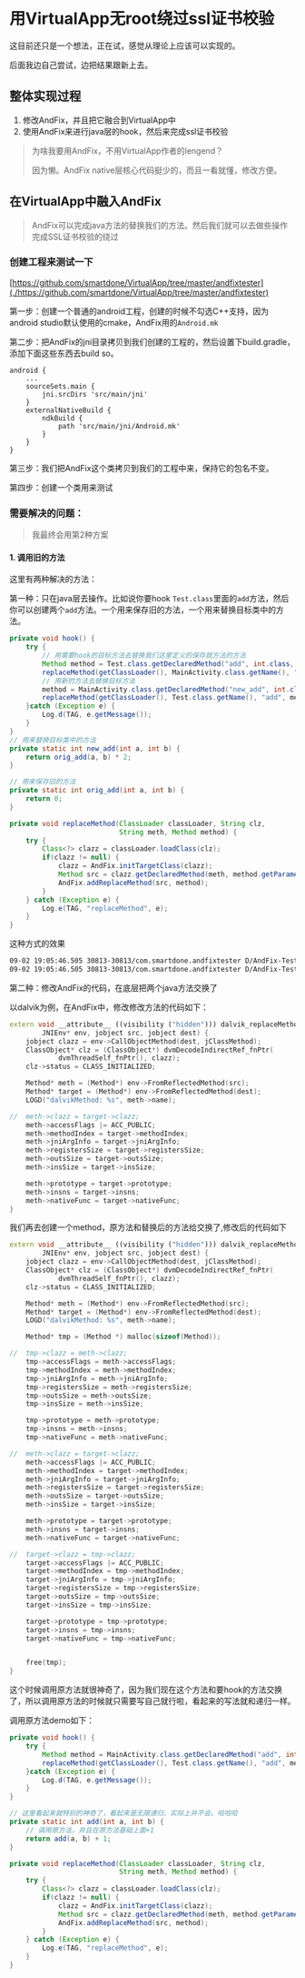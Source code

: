 # 用VirtualApp无root绕过ssl证书校验

这目前还只是一个想法，正在试，感觉从理论上应该可以实现的。

后面我边自己尝试，边把结果跟新上去。

## 整体实现过程

1. 修改AndFix，并且把它融合到VirtualApp中
2. 使用AndFix来进行java层的hook，然后来完成ssl证书校验

> 为啥我要用AndFix，不用VirtualApp作者的lengend？
>
> 因为懒。AndFix native层核心代码挺少的，而且一看就懂，修改方便。

## 在VirtualApp中融入AndFix

> AndFix可以完成java方法的替换我们的方法。然后我们就可以去做些操作完成SSL证书校验的绕过

### 创建工程来测试一下

[https://github.com/smartdone/VirtualApp/tree/master/andfixtester](./https://github.com/smartdone/VirtualApp/tree/master/andfixtester)

第一步：创建一个普通的android工程，创建的时候不勾选C++支持，因为android studio默认使用的cmake，AndFix用的`Android.mk`

第二步：把AndFix的jni目录拷贝到我们创建的工程的，然后设置下build.gradle，添加下面这些东西去build so。

```
android {
	...
    sourceSets.main {
        jni.srcDirs 'src/main/jni'
    }
    externalNativeBuild {
        ndkBuild {
            path 'src/main/jni/Android.mk'
        }
    }
}
```

第三步：我们把AndFix这个类拷贝到我们的工程中来，保持它的包名不变。

第四步：创建一个类用来测试

### 需要解决的问题：

> 我最终会用第2种方案

#### 1. 调用旧的方法

这里有两种解决的方法：

第一种：只在java层去操作。比如说你要hook `Test.class`里面的`add`方法，然后你可以创建两个`add`方法。一个用来保存旧的方法，一个用来替换目标类中的方法。

```java
private void hook() {
    try {
        // 用需要hook的目标方法去替换我们这里定义的保存就方法的方法
        Method method = Test.class.getDeclaredMethod("add", int.class, int.class);
        replaceMethod(getClassLoader(), MainActivity.class.getName(), "orig_add", method);
        // 用新的方法去替换目标方法
        method = MainActivity.class.getDeclaredMethod("new_add", int.class, int.class);
        replaceMethod(getClassLoader(), Test.class.getName(), "add", method);
    }catch (Exception e) {
        Log.d(TAG, e.getMessage());
    }
}
// 用来替换目标类中的方法
private static int new_add(int a, int b) {
    return orig_add(a, b) * 2;
}

// 用来保存旧的方法
private static int orig_add(int a, int b) {
    return 0;
}

private void replaceMethod(ClassLoader classLoader, String clz,
                           String meth, Method method) {
    try {
        Class<?> clazz = classLoader.loadClass(clz);
        if(clazz != null) {
            clazz = AndFix.initTargetClass(clazz);
            Method src = clazz.getDeclaredMethod(meth, method.getParameterTypes());
            AndFix.addReplaceMethod(src, method);
        }
    } catch (Exception e) {
        Log.e(TAG, "replaceMethod", e);
    }
}
```

这种方式的效果

```txt
09-02 19:05:46.505 30813-30813/com.smartdone.andfixtester D/AndFix-Test: add(1, 2) = 3
09-02 19:05:46.505 30813-30813/com.smartdone.andfixtester D/AndFix-Test: add(1, 2) = 6
```

第二种：修改AndFix的代码，在底层把两个java方法交换了

以dalvik为例，在AndFix中，修改修改方法的代码如下：

```cpp
extern void __attribute__ ((visibility ("hidden"))) dalvik_replaceMethod(
		JNIEnv* env, jobject src, jobject dest) {
	jobject clazz = env->CallObjectMethod(dest, jClassMethod);
	ClassObject* clz = (ClassObject*) dvmDecodeIndirectRef_fnPtr(
			dvmThreadSelf_fnPtr(), clazz);
	clz->status = CLASS_INITIALIZED;

	Method* meth = (Method*) env->FromReflectedMethod(src);
	Method* target = (Method*) env->FromReflectedMethod(dest);
	LOGD("dalvikMethod: %s", meth->name);

//	meth->clazz = target->clazz;
	meth->accessFlags |= ACC_PUBLIC;
	meth->methodIndex = target->methodIndex;
	meth->jniArgInfo = target->jniArgInfo;
	meth->registersSize = target->registersSize;
	meth->outsSize = target->outsSize;
	meth->insSize = target->insSize;

	meth->prototype = target->prototype;
	meth->insns = target->insns;
	meth->nativeFunc = target->nativeFunc;
}
```

我们再去创建一个method，原方法和替换后的方法给交换了,修改后的代码如下

```cpp
extern void __attribute__ ((visibility ("hidden"))) dalvik_replaceMethod(
		JNIEnv* env, jobject src, jobject dest) {
	jobject clazz = env->CallObjectMethod(dest, jClassMethod);
	ClassObject* clz = (ClassObject*) dvmDecodeIndirectRef_fnPtr(
			dvmThreadSelf_fnPtr(), clazz);
	clz->status = CLASS_INITIALIZED;

	Method* meth = (Method*) env->FromReflectedMethod(src);
	Method* target = (Method*) env->FromReflectedMethod(dest);
	LOGD("dalvikMethod: %s", meth->name);

	Method* tmp = (Method *) malloc(sizeof(Method));

//	tmp->clazz = meth->clazz;
	tmp->accessFlags = meth->accessFlags;
	tmp->methodIndex = meth->methodIndex;
	tmp->jniArgInfo = meth->jniArgInfo;
	tmp->registersSize = meth->registersSize;
	tmp->outsSize = meth->outsSize;
	tmp->insSize = meth->insSize;

	tmp->prototype = meth->prototype;
	tmp->insns = meth->insns;
	tmp->nativeFunc = meth->nativeFunc;

//	meth->clazz = target->clazz;
	meth->accessFlags |= ACC_PUBLIC;
	meth->methodIndex = target->methodIndex;
	meth->jniArgInfo = target->jniArgInfo;
	meth->registersSize = target->registersSize;
	meth->outsSize = target->outsSize;
	meth->insSize = target->insSize;

	meth->prototype = target->prototype;
	meth->insns = target->insns;
	meth->nativeFunc = target->nativeFunc;

//	target->clazz = tmp->clazz;
	target->accessFlags |= ACC_PUBLIC;
	target->methodIndex = tmp->methodIndex;
	target->jniArgInfo = tmp->jniArgInfo;
	target->registersSize = tmp->registersSize;
	target->outsSize = tmp->outsSize;
	target->insSize = tmp->insSize;

	target->prototype = tmp->prototype;
	target->insns = tmp->insns;
	target->nativeFunc = tmp->nativeFunc;


	free(tmp);
}

```

这个时候调用原方法就很神奇了，因为我们现在这个方法和要hook的方法交换了，所以调用原方法的时候就只需要写自己就行啦，看起来的写法就和递归一样。

调用原方法demo如下：

```java
private void hook() {
    try {
        Method method = MainActivity.class.getDeclaredMethod("add", int.class, int.class);
        replaceMethod(getClassLoader(), Test.class.getName(), "add", method);
    }catch (Exception e) {
        Log.d(TAG, e.getMessage());
    }
}

// 这里看起来就特别的神奇了，看起来是无限递归，实际上并不会。哈哈哈
private static int add(int a, int b) {
    // 调用原方法，并且在原方法基础上面+1
    return add(a, b) + 1;
}

private void replaceMethod(ClassLoader classLoader, String clz,
                           String meth, Method method) {
    try {
        Class<?> clazz = classLoader.loadClass(clz);
        if(clazz != null) {
            clazz = AndFix.initTargetClass(clazz);
            Method src = clazz.getDeclaredMethod(meth, method.getParameterTypes());
            AndFix.addReplaceMethod(src, method);
        }
    } catch (Exception e) {
        Log.e(TAG, "replaceMethod", e);
    }
}
```

